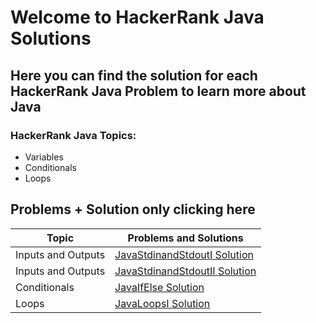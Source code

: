# Welcome to HackerRank Java Solutions
## Here you can find the solution for each HackerRank Java Problem to learn more about Java

### HackerRank Java Topics:

- Variables
- Conditionals
- Loops

## Problems + Solution only clicking here

|        Topic        |       Problems and Solutions      |
| ------------------- | -------------------- |
| Inputs and Outputs  | [JavaStdinandStdoutI Solution](https://github.com/Jbarseg/HackerRank-Java-Solutions/blob/master/Excercise%20%231%20-%20JavaStdinandStdoutI/JavaStdinandStdoutISolution.java) |
| Inputs and Outputs  | [JavaStdinandStdoutII Solution](https://github.com/Jbarseg/HackerRank-Java-Solutions/blob/master/Excercise%20%233%20-%20JavaStdinandStdoutII/JavaStdinandStdoutIISolution.java)  |
|     Conditionals    | [JavaIfElse Solution](https://github.com/Jbarseg/HackerRank-Java-Solutions/blob/master/Excercise%20%232%20-%20JavaIfElse/JavaIfElseSolution.java) |
|        Loops        | [JavaLoopsI Solution](https://github.com/Jbarseg/HackerRank-Java-Solutions/blob/master/Excercise%20%234%20-%20JavaLoopsI/JavaLoopsISolution.java) |

